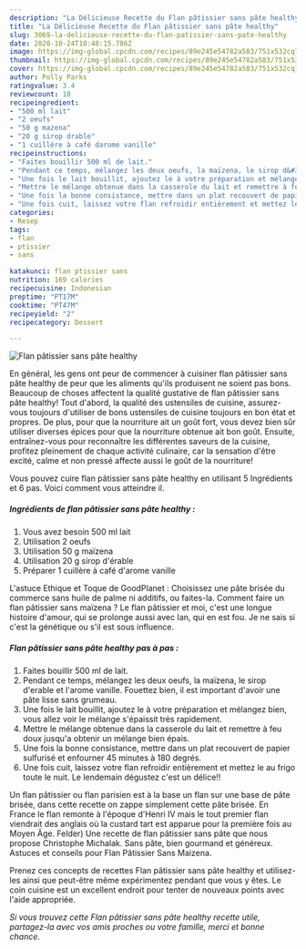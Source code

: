 ```yaml
---
description: "La Délicieuse Recette du Flan pâtissier sans pâte healthy"
title: "La Délicieuse Recette du Flan pâtissier sans pâte healthy"
slug: 3069-la-delicieuse-recette-du-flan-patissier-sans-pate-healthy
date: 2020-10-24T10:48:15.786Z
image: https://img-global.cpcdn.com/recipes/89e245e54782a583/751x532cq70/flan-patissier-sans-pate-healthy-photo-principale-de-la-recette.jpg
thumbnail: https://img-global.cpcdn.com/recipes/89e245e54782a583/751x532cq70/flan-patissier-sans-pate-healthy-photo-principale-de-la-recette.jpg
cover: https://img-global.cpcdn.com/recipes/89e245e54782a583/751x532cq70/flan-patissier-sans-pate-healthy-photo-principale-de-la-recette.jpg
author: Polly Parks
ratingvalue: 3.4
reviewcount: 10
recipeingredient:
- "500 ml lait"
- "2 oeufs"
- "50 g mazena"
- "20 g sirop drable"
- "1 cuillère à café darome vanille"
recipeinstructions:
- "Faites bouillir 500 ml de lait."
- "Pendant ce temps, mélangez les deux oeufs, la maïzena, le sirop d&#39;erable et l&#39;arome vanille. Fouettez bien, il est important d&#39;avoir une pâte lisse sans grumeau."
- "Une fois le lait bouillit, ajoutez le à votre préparation et mélangez bien, vous allez voir le mélange s&#39;épaissit très rapidement."
- "Mettre le mélange obtenue dans la casserole du lait et remettre à feu doux jusqu&#39;a obtenir un mélange bien épais."
- "Une fois la bonne consistance, mettre dans un plat recouvert de papier sulfurisé et enfourner 45 minutes à 180 degrés."
- "Une fois cuit, laissez votre flan refroidir entièrement et mettez le au frigo toute le nuit. Le lendemain dégustez c&#39;est un délice!!"
categories:
- Resep
tags:
- flan
- ptissier
- sans

katakunci: flan ptissier sans 
nutrition: 169 calories
recipecuisine: Indonesian
preptime: "PT17M"
cooktime: "PT47M"
recipeyield: "2"
recipecategory: Dessert

---
```



![Flan pâtissier sans pâte healthy](https://img-global.cpcdn.com/recipes/89e245e54782a583/751x532cq70/flan-patissier-sans-pate-healthy-photo-principale-de-la-recette.jpg)

En général, les gens ont peur de commencer à cuisiner flan pâtissier sans pâte healthy de peur que les aliments qu'ils produisent ne soient pas bons. Beaucoup de choses affectent la qualité gustative de flan pâtissier sans pâte healthy! Tout d'abord, la qualité des ustensiles de cuisine, assurez-vous toujours d'utiliser de bons ustensiles de cuisine toujours en bon état et propres. De plus, pour que la nourriture ait un goût fort, vous devez bien sûr utiliser diverses épices pour que la nourriture obtenue ait bon goût. Ensuite, entraînez-vous pour reconnaître les différentes saveurs de la cuisine, profitez pleinement de chaque activité culinaire, car la sensation d'être excité, calme et non pressé affecte aussi le goût de la nourriture!

<!--inarticleads1-->

Vous pouvez cuire flan pâtissier sans pâte healthy en utilisant 5 Ingrédients et 6 pas. Voici comment vous atteindre il.

##### Ingrédients de flan pâtissier sans pâte healthy :

1. Vous avez besoin 500 ml lait
1. Utilisation 2 oeufs
1. Utilisation 50 g maïzena
1. Utilisation 20 g sirop d&#39;érable
1. Préparer 1 cuillère à café d&#39;arome vanille


L&#39;astuce Ethique et Toque de GoodPlanet : Choisissez une pâte brisée du commerce sans huile de palme ni additifs, ou faites-la. Comment faire un flan pâtissier sans maïzena ? Le flan pâtissier et moi, c&#39;est une longue histoire d&#39;amour, qui se prolonge aussi avec Ian, qui en est fou. Je ne sais si c&#39;est la génétique ou s&#39;il est sous influence. 

<!--inarticleads2-->

##### Flan pâtissier sans pâte healthy pas à pas :

1. Faites bouillir 500 ml de lait.
1. Pendant ce temps, mélangez les deux oeufs, la maïzena, le sirop d&#39;erable et l&#39;arome vanille. Fouettez bien, il est important d&#39;avoir une pâte lisse sans grumeau.
1. Une fois le lait bouillit, ajoutez le à votre préparation et mélangez bien, vous allez voir le mélange s&#39;épaissit très rapidement.
1. Mettre le mélange obtenue dans la casserole du lait et remettre à feu doux jusqu&#39;a obtenir un mélange bien épais.
1. Une fois la bonne consistance, mettre dans un plat recouvert de papier sulfurisé et enfourner 45 minutes à 180 degrés.
1. Une fois cuit, laissez votre flan refroidir entièrement et mettez le au frigo toute le nuit. Le lendemain dégustez c&#39;est un délice!!


Un flan pâtissier ou flan parisien est à la base un flan sur une base de pâte brisée, dans cette recette on zappe simplement cette pâte brisée. En France le flan remonte à l&#39;époque d&#39;Henri IV mais le tout premier flan viendrait des anglais où la custard tart est apparue pour la première fois au Moyen Âge. Felder) Une recette de flan pâtissier sans pâte que nous propose Christophe Michalak. Sans pâte, bien gourmand et généreux. Astuces et conseils pour Flan Pâtissier Sans Maizena. 

<!--inarticleads1-->

<p>
Prenez ces concepts de recettes Flan pâtissier sans pâte healthy et utilisez-les ainsi que peut-être même expérimentez pendant que vous y êtes. Le coin cuisine est un excellent endroit pour tenter de nouveaux points avec l'aide appropriée.
</p>

<p>
<i>Si vous trouvez cette Flan pâtissier sans pâte healthy recette utile, partagez-la avec vos amis proches ou votre famille, merci et bonne chance.</i>
</p>
